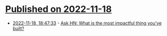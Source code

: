 # [Published on 2022-11-18](index.md)

* [2022-11-18, 18:47:33](https://news.ycombinator.com/item?id=33659852) - [Ask HN: What is the most impactful thing you've built?](https://news.ycombinator.com/item?id=33659852)

